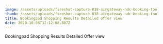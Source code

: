 ```yaml
---
image: /assets/uploads/fireshot-capture-018-airgateway-ndc-booking-tool-web.bookingpad.work.png
thumb: /assets/uploads/fireshot-capture-018-airgateway-ndc-booking-tool-web.bookingpad.work.png
title: Bookingpad Shopping Results Detailed Offer view
date: 2020-10-06T12:12:08.807Z
---
```

Bookingpad Shopping Results Detailed Offer view